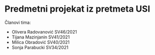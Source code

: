 # Predmetni projekat iz pretmeta USI

Članovi tima:
* Olivera Radovanović SV46/2021
* Tijana Mazinjanin SV41/2021
* Milica Obradović SV40/2021
* Sonja Parabucki SV34/2021

